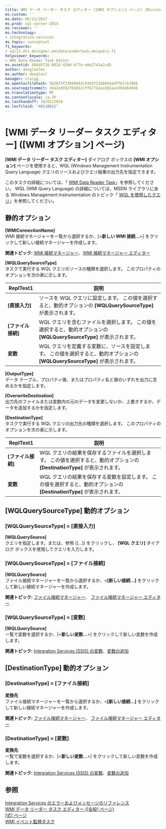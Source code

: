 ```yaml
---
title: WMI データ リーダー タスク エディター ([WMI オプション] ページ) |Microsoft Docs
ms.custom: ''
ms.date: 06/13/2017
ms.prod: sql-server-2014
ms.reviewer: ''
ms.technology:
- integration-services
ms.topic: conceptual
f1_keywords:
- sql12.dts.designer.wmidatareadertask.wmiquery.f1
helpviewer_keywords:
- WMI Data Reader Task Editor
ms.assetid: 4b8d4716-882d-41b0-b77e-e0e2741a2cd5
author: douglaslms
ms.author: douglasl
manager: craigg
ms.openlocfilehash: 5b2873f23046893c93b472168044ad7f67cb7866
ms.sourcegitcommit: 3da2edf82763852cff6772a1a282ace3034b4936
ms.translationtype: MT
ms.contentlocale: ja-JP
ms.lasthandoff: 10/02/2018
ms.locfileid: "48118822"
---
```

# <a name="wmi-data-reader-task-editor-wmi-options-page"></a>[WMI データ リーダー タスク エディター] ([WMI オプション] ページ)
  **[WMI データ リーダー タスク エディター]** ダイアログ ボックスの **[WMI オプション]** ページを使用すると、WQL (Windows Management Instrumentation Query Language) クエリのソースおよびクエリ結果の出力先を指定できます。  
  
 このタスクの詳細については、「 [WMI Data Reader Task](control-flow/wmi-data-reader-task.md)」を参照してください。 WQL (WMI Query Language) の詳細については、MSDN ライブラリにある Windows Management Instrumentation のトピック「 [WQL を使用したクエリ](http://go.microsoft.com/fwlink/?LinkId=79045)」を参照してください。  
  
## <a name="static-options"></a>静的オプション  
 **[WMIConnectionName]**  
 WMI 接続マネージャーを一覧から選択するか、[\<**新しい WMI 接続…**>] をクリックして新しい接続マネージャーを作成します。  
  
 **関連トピック:** [WMI 接続マネージャー](connection-manager/wmi-connection-manager.md)、[WMI 接続マネージャー エディター](../../2014/integration-services/wmi-connection-manager-editor.md)  
  
 **[WQLQuerySourceType]**  
 タスクで実行する WQL クエリのソースの種類を選択します。 このプロパティのオプションを次の表に示します。  
  
|ReplTest1|説明|  
|-----------|-----------------|  
|**[直接入力]**|ソースを WQL クエリに設定します。 この値を選択すると、動的オプションの **[WQLQuerySourceType]** が表示されます。|  
|**[ファイル接続]**|WQL クエリを含むファイルを選択します。 この値を選択すると、動的オプションの **[WQLQuerySourceType]** が表示されます。|  
|**変数**|WQL クエリを定義する変数に、ソースを設定します。 この値を選択すると、動的オプションの **[WQLQuerySourceType]** が表示されます。|  
  
 **[OutputType]**  
 データ テーブル、プロパティ値、またはプロパティ名と値のいずれを出力に含めるかを指定します。  
  
 **[OverwriteDestination]**  
 出力先のファイルまたは変数内の元のデータを変更しないか、上書きするか、データを追加するかを指定します。  
  
 **[DestinationType]**  
 タスクで実行する WQL クエリの出力先の種類を選択します。 このプロパティのオプションを次の表に示します。  
  
|ReplTest1|説明|  
|-----------|-----------------|  
|**[ファイル接続]**|WQL クエリの結果を保存するファイルを選択します。 この値を選択すると、動的オプションの **[DestinationType]** が表示されます。|  
|**変数**|WQL クエリの結果を保存する変数を設定します。 この値を選択すると、動的オプションの **[DestinationType]** が表示されます。|  
  
## <a name="wqlquerysourcetype-dynamic-options"></a>[WQLQuerySourceType] 動的オプション  
  
### <a name="wqlquerysourcetype--direct-input"></a>[WQLQuerySourceType] = [直接入力]  
 **[WQLQuerySource]**  
 クエリを指定します。または、参照 ([...]) をクリックし、 **[WQL クエリ]** ダイアログ ボックスを使用してクエリを入力します。  
  
### <a name="wqlquerysourcetype--file-connection"></a>[WQLQuerySourceType] = [ファイル接続]  
 **[WQLQuerySource]**  
 ファイル接続マネージャーを一覧から選択するか、\<**[新しい接続...]** をクリックして新しい接続マネージャーを作成します。  
  
 **関連トピック:** [ファイル接続マネージャー](connection-manager/file-connection-manager.md)、 [ファイル接続マネージャー エディター](../../2014/integration-services/file-connection-manager-editor.md)  
  
### <a name="wqlquerysourcetype--variable"></a>[WQLQuerySourceType] = [変数]  
 **[WQLQuerySource]**  
 一覧で変数を選択するか、[\<**新しい変数...**>] をクリックして新しい変数を作成します。  
  
 **関連トピック:** [Integration Services &#40;SSIS&#41; の変数](integration-services-ssis-variables.md)、[変数の追加](../../2014/integration-services/add-variable.md)  
  
## <a name="destinationtype-dynamic-options"></a>[DestinationType] 動的オプション  
  
### <a name="destinationtype--file-connection"></a>[DestinationType] = [ファイル接続]  
 **変換先**  
 ファイル接続マネージャーを一覧から選択するか、\<**[新しい接続...]** をクリックして新しい接続マネージャーを作成します。  
  
 **関連トピック:** [ファイル接続マネージャー](connection-manager/file-connection-manager.md)、 [ファイル接続マネージャー エディター](../../2014/integration-services/file-connection-manager-editor.md)  
  
### <a name="destinationtype--variable"></a>[DestinationType] = [変数]  
 **変換先**  
 一覧で変数を選択するか、[\<**新しい変数...**>] をクリックして新しい変数を作成します。  
  
 **関連トピック:** [Integration Services &#40;SSIS&#41; の変数](integration-services-ssis-variables.md)、[変数の追加](../../2014/integration-services/add-variable.md)  
  
## <a name="see-also"></a>参照  
 [Integration Services のエラーおよびメッセージのリファレンス](../../2014/integration-services/integration-services-error-and-message-reference.md)   
 [WMI データ リーダー タスク エディター &#40;[全般] ページ&#41;](general-page-of-integration-services-designers-options.md)   
 [[式] ページ](expressions/expressions-page.md)   
 [WMI イベント監視タスク](control-flow/wmi-event-watcher-task.md)  
  
  
